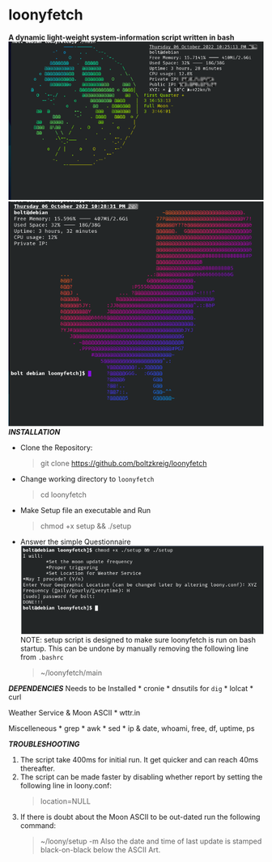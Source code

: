 loonyfetch
===================================
**A dynamic light-weight system-information script written in bash**
![With_Network](Picture1.png)
![Without_Network](Picture2.png)
***INSTALLATION***
* Clone the Repository:
    > git clone https://github.com/boltzkreig/loonyfetch
* Change working directory to `loonyfetch`
    > cd loonyfetch
* Make Setup file an executable and Run
    > chmod +x setup && ./setup
* Answer the simple Questionnaire
![Sample Questionnaire](questionnaire.png)
NOTE: setup script is designed to make sure loonyfetch is run on bash startup. This can be undone by manually removing the following line from `.bashrc`
    > ~/loonyfetch/main

***DEPENDENCIES***
Needs to be Installed
    * cronie
    * dnsutils for `dig`
    * lolcat
    * curl

Weather Service & Moon ASCII 
    * wttr.in

Miscelleneous
    * grep
    * awk
    * sed
    * ip
	& date, whoami, free, df, uptime, ps

***TROUBLESHOOTING***
1. The script take 400ms for initial run. It get quicker and can reach 40ms thereafter.
2. The script can be made faster by disabling whether report by setting the following line in loony.conf:
   > location=NULL
3. If there is doubt about the Moon ASCII to be out-dated run the following command:
   > ~/loony/setup -m
   Also the date and time of last update is stamped black-on-black below the ASCII Art.
